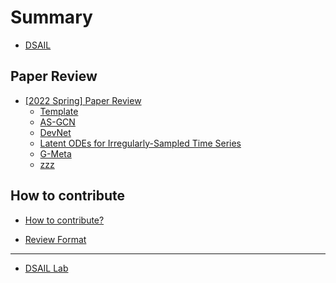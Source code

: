# Summary  

* [DSAIL](README.md)

## Paper Review  

* [\[2022 Spring\] Paper Review](paper-review/README.md)    
    * [Template](paper-review/2022-spring/template.md) 
    * [AS-GCN](paper-review/2022-spring/ICDM-2021-ASGCN.md)
    * [DevNet](paper-review/2022-spring/SIGKDD-2019-DevNet.md)
    * [Latent ODEs for Irregularly-Sampled Time Series](paper-review/2022-spring/NeurIPS-2020-Latent-ODEs-for-Irregularly-Sampled-Time-Series.md)
    * [G-Meta](paper-review/2022-spring/G-Meta.md)
    * [zzz](paper-review/2022-spring/AAAI(DLGMA)-2020-GDE.md)
    
## How to contribute  

* [How to contribute?](how-to-contribute.md)  

* [Review Format](paper-review/template.md)  
---  

* [DSAIL Lab](https://dsail.kaist.ac.kr/)  
